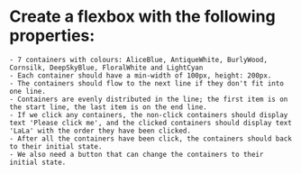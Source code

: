 # Create a flexbox with the following properties:

    - 7 containers with colours: AliceBlue, AntiqueWhite, BurlyWood, Cornsilk, DeepSkyBlue, FloralWhite and LightCyan
    - Each container should have a min-width of 100px, height: 200px.
    - The containers should flow to the next line if they don't fit into one line.
    - Containers are evenly distributed in the line; the first item is on the start line, the last item is on the end line.
    - If we click any containers, the non-click containers should display text 'Please click me', and the clicked containers should display text 'LaLa' with the order they have been clicked.
    - After all the containers have been click, the containers should back to their initial state.
    - We also need a button that can change the containers to their initial state.

